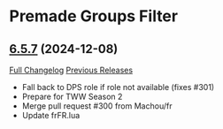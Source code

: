 # Premade Groups Filter

## [6.5.7](https://github.com/0xbs/premade-groups-filter/tree/6.5.7) (2024-12-08)
[Full Changelog](https://github.com/0xbs/premade-groups-filter/compare/6.5.6...6.5.7) [Previous Releases](https://github.com/0xbs/premade-groups-filter/releases)

- Fall back to DPS role if role not available (fixes #301)  
- Prepare for TWW Season 2  
- Merge pull request #300 from Machou/fr  
- Update frFR.lua  